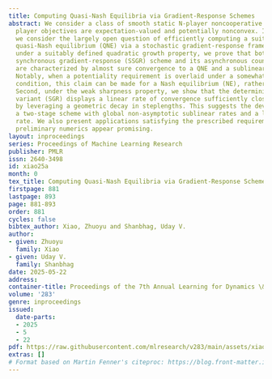 ```yaml
---
title: Computing Quasi-Nash Equilibria via Gradient-Response Schemes
abstract: We consider a class of smooth static N-player noncooperative games, where
  player objectives are expectation-valued and potentially nonconvex. In such a setting,
  we consider the largely open question of efficiently computing a suitably defined
  quasi-Nash equilibrium (QNE) via a stochastic gradient-response framework. First,
  under a suitably defined quadratic growth property, we prove that both the stochastic
  synchronous gradient-response (SSGR) scheme and its asynchronous counterpart (SAGR)
  are characterized by almost sure convergence to a QNE and a sublinear rate guarantee.
  Notably, when a potentiality requirement is overlaid under a somewhat stronger pseudomonotonicity
  condition, this claim can be made for a Nash equilibrium (NE), rather than a QNE.
  Second, under the weak sharpness property, we show that the deterministic synchronous
  variant (SGR) displays a linear rate of convergence sufficiently close to a QNE
  by leveraging a geometric decay in steplengths. This suggests the development of
  a two-stage scheme with global non-asymptotic sublinear rates and a local linear
  rate. We also present applications satisfying the prescribed requirements where
  preliminary numerics appear promising.
layout: inproceedings
series: Proceedings of Machine Learning Research
publisher: PMLR
issn: 2640-3498
id: xiao25a
month: 0
tex_title: Computing Quasi-Nash Equilibria via Gradient-Response Schemes
firstpage: 881
lastpage: 893
page: 881-893
order: 881
cycles: false
bibtex_author: Xiao, Zhuoyu and Shanbhag, Uday V.
author:
- given: Zhuoyu
  family: Xiao
- given: Uday V.
  family: Shanbhag
date: 2025-05-22
address:
container-title: Proceedings of the 7th Annual Learning for Dynamics \& Control Conference
volume: '283'
genre: inproceedings
issued:
  date-parts:
  - 2025
  - 5
  - 22
pdf: https://raw.githubusercontent.com/mlresearch/v283/main/assets/xiao25a/xiao25a.pdf
extras: []
# Format based on Martin Fenner's citeproc: https://blog.front-matter.io/posts/citeproc-yaml-for-bibliographies/
---
```

